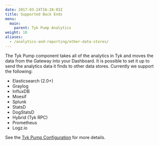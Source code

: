 ```yaml
---
date: 2017-03-24T16:28:03Z
title: Supported Back Ends
menu:
  main:
    parent: Tyk Pump Analytics
weight: 10 
aliases:
  - /analytics-and-reporting/other-data-stores/
---
```


The Tyk Pump component takes all of the analytics in Tyk and moves the data from the Gateway into your Dashboard. It is possible to set it up to send the analytics data it finds to other data stores. Currently we support the following:

- Elasticsearch (2.0+)
- Graylog
- InfluxDB
- Moesif
- Splunk
- StatsD
- DogStatsD
- Hybrid (Tyk RPC)
- Prometheus
- Logz.io

See the [Tyk Pump Configuration](/docs/tyk-configuration-reference/tyk-pump-configuration/tyk-pump-configuration/) for more details.